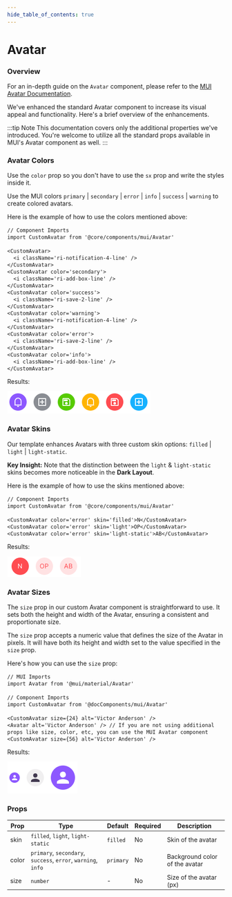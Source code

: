 ```yaml
---
hide_table_of_contents: true
---
```


# Avatar

### Overview

For an in-depth guide on the `Avatar` component, please refer to the [MUI Avatar Documentation](https://mui.com/material-ui/react-avatar/).

We've enhanced the standard Avatar component to increase its visual appeal and functionality. Here's a brief overview of the enhancements.

:::tip Note
This documentation covers only the additional properties we've introduced. You're welcome to utilize all the standard props available in MUI's Avatar component as well.
:::

### Avatar Colors

Use the `color` prop so you don't have to use the `sx` prop and write the styles inside it.

Use the MUI colors `primary` | `secondary` | `error` | `info` | `success` | `warning` to create colored avatars.

Here is the example of how to use the colors mentioned above:
```tsx
// Component Imports
import CustomAvatar from '@core/components/mui/Avatar'

<CustomAvatar>
  <i className='ri-notification-4-line' />
</CustomAvatar>
<CustomAvatar color='secondary'>
  <i className='ri-add-box-line' />
</CustomAvatar>
<CustomAvatar color='success'>
  <i className='ri-save-2-line' />
</CustomAvatar>
<CustomAvatar color='warning'>
  <i className='ri-notification-4-line' />
</CustomAvatar>
<CustomAvatar color='error'>
  <i className='ri-save-2-line' />
</CustomAvatar>
<CustomAvatar color='info'>
  <i className='ri-add-box-line' />
</CustomAvatar>
```
Results:

![avatar-colors](../../../assets/avatar-colors.png)

### Avatar Skins

Our template enhances Avatars with three custom skin options: `filled` | `light` | `light-static`.

**Key Insight:** Note that the distinction between the `light` & `light-static` skins becomes more noticeable in the **Dark Layout**.

Here is the example of how to use the skins mentioned above:
```tsx
// Component Imports
import CustomAvatar from '@core/components/mui/Avatar'

<CustomAvatar color='error' skin='filled'>N</CustomAvatar>
<CustomAvatar color='error' skin='light'>OP</CustomAvatar>
<CustomAvatar color='error' skin='light-static'>AB</CustomAvatar>
```
Results:

![avatar-skins](../../../assets/avatar-skins.png)

### Avatar Sizes

The `size` prop in our custom Avatar component is straightforward to use. It sets both the height and width of the Avatar, ensuring a consistent and proportionate size.

The `size` prop accepts a numeric value that defines the size of the Avatar in pixels. It will have both its height and width set to the value specified in the `size` prop.

Here's how you can use the `size` prop:
```tsx
// MUI Imports
import Avatar from '@mui/material/Avatar'

// Component Imports
import CustomAvatar from '@docComponents/mui/Avatar'

<CustomAvatar size={24} alt='Victor Anderson' />
<Avatar alt='Victor Anderson' /> // If you are not using additional props like size, color, etc, you can use the MUI Avatar component
<CustomAvatar size={56} alt='Victor Anderson' />
```
Results:

![avatar-sizes](../../../assets/avatar-sizes.png)

### Props

| Prop  | Type                                                          |  Default | Required | Description                             |
|-------|---------------------------------------------------------------|----------|----------|-----------------------------------------|
| skin  | `filled`, `light`, `light-static`                             | `filled` | No       | Skin of the avatar                      | 
| color | `primary`, `secondary`, `success`, `error`, `warning`, `info` | `primary`| No       | Background color of the avatar          |          
| size  | `number`                                                      |    -     | No       | Size of the avatar (px)                 |
